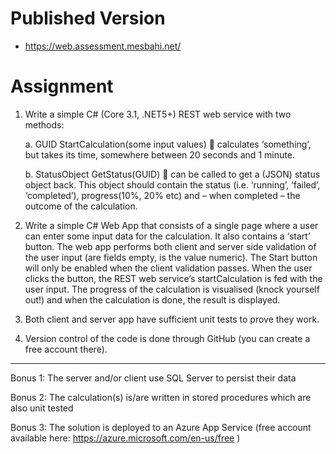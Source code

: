 # Published Version
* https://web.assessment.mesbahi.net/

# Assignment
1.	Write a simple C# (Core 3.1, .NET5+) REST web service with two methods:

    a. GUID StartCalculation(some input values)  calculates ‘something’, but takes its time, somewhere between 20 seconds and 1 minute.

    b.	StatusObject GetStatus(GUID)  can be called to get a (JSON) status object back. This object should contain the status (i.e. ‘running’, ‘failed’, ‘completed’), progress(10%, 20% etc) and – when completed – the outcome of the calculation.

2.	Write a simple C# Web App that consists of a single page where a user can enter some input data for the calculation. It also contains a ‘start’ button.
The web app performs both client and server side validation of the user input (are fields empty, is the value numeric). The Start button will only be enabled when the client validation passes.
When the user clicks the button, the REST web service’s startCalculation is fed with the user input. The progress of the calculation is visualised (knock yourself out!) and when the calculation is done, the result is displayed.
 
3.	Both client and server app have sufficient unit tests to prove they work.
4.	Version control of the code is done through GitHub (you can create a free account there).
 ---
Bonus 1: The server and/or client use SQL Server to persist their data

Bonus 2: The calculation(s) is/are written in stored procedures which are also unit tested

Bonus 3: The solution is deployed to an Azure App Service (free account available here: https://azure.microsoft.com/en-us/free )